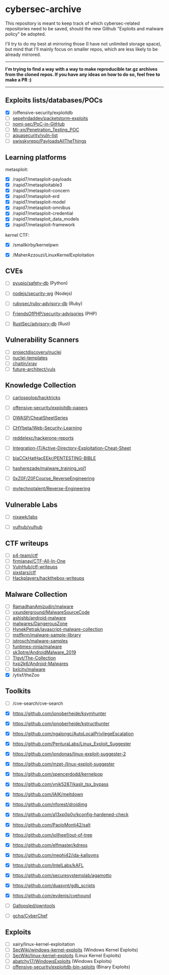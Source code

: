 # cybersec-archive

This repository is meant to keep track of which cybersec-related repositories
need to be saved, should the new Github "Exploits and malware policy" be adopted.

I'll try to do my best at mirroring those (I have not unlimited storage space),
but mind that I'll mainly focus on smaller repos, which are less likely to be
already mirrored.

---

**I'm trying to find a way with a way to make reproducible tar.gz archives from the
cloned repos. If you have any ideas on how to do so, feel free to make a PR :)**

---

## Exploits lists/databases/POCs

* [x] /offensive-security/exploitdb
* [ ] [sepehrdaddev/packetstorm-exploits](https://github.com/sepehrdaddev/packetstorm-exploits)
* [ ] [nomi-sec/PoC-in-GitHub](https://github.com/nomi-sec/PoC-in-GitHub)
* [ ] [Mr-xn/Penetration_Testing_POC](https://github.com/Mr-xn/Penetration_Testing_POC)
* [ ] [aquasecurity/vuln-list](https://github.com/aquasecurity/vuln-list)
* [ ] [swisskyrepo/PayloadsAllTheThings](https://github.com/swisskyrepo/PayloadsAllTheThings)

## Learning platforms

metasploit:
* [x] /rapid7/metasploit-payloads
* [x] /rapid7/metasploitable3
* [x] /rapid7/metasploit-concern
* [x] /rapid7/metasploit-erd
* [x] /rapid7/metasploit-model
* [x] /rapid7/metasploit-omnibus
* [x] /rapid7/metasploit-credential
* [x] /rapid7/metasploit_data_models
* [x] /rapid7/metasploit-framework

kernel CTF:
* [x] /smallkirby/kernelpwn
* [x] /MaherAzzouzi/LinuxKernelExploitation


## CVEs

* [ ] [pyupio/safety-db](https://github.com/pyupio/safety-db) (Python)
* [ ] [nodejs/security-wg](https://github.com/nodejs/security-wg) (Nodejs)
* [ ] [rubysec/ruby-advisory-db](https://github.com/rubysec/ruby-advisory-db) (Ruby)
* [ ] [FriendsOfPHP/security-advisories](https://github.com/FriendsOfPHP/security-advisories) (PHP)
* [ ] [RustSec/advisory-db](https://github.com/RustSec/advisory-db) (Rust)


## Vulnerability Scanners

* [ ] [projectdiscovery/nuclei](https://github.com/projectdiscovery/nuclei)
* [ ] [nuclei-templates](https://github.com/projectdiscovery/nuclei-templates)
* [ ] [chaitin/xray](https://github.com/chaitin/xray)
* [ ] [future-architect/vuls](https://github.com/future-architect/vuls)

## Knowledge Collection

* [ ] [carlospolop/hacktricks](https://github.com/carlospolop/hacktricks)
* [ ] [offensive-security/exploitdb-papers](https://github.com/offensive-security/exploitdb-papers)
* [ ] [OWASP/CheatSheetSeries](https://github.com/OWASP/CheatSheetSeries)
* [ ] [CHYbeta/Web-Security-Learning](https://github.com/CHYbeta/Web-Security-Learning)
* [ ] [reddelexc/hackerone-reports](https://github.com/reddelexc/hackerone-reports)
* [ ] [Integration-IT/Active-Directory-Exploitation-Cheat-Sheet](https://github.com/Integration-IT/Active-Directory-Exploitation-Cheat-Sheet)
* [ ] [blaCCkHatHacEEkr/PENTESTING-BIBLE](https://github.com/blaCCkHatHacEEkr/PENTESTING-BIBLE)
* [ ] [hasherezade/malware_training_vol1](https://github.com/hasherezade/malware_training_vol1)
* [ ] [0xZ0F/Z0FCourse_ReverseEngineering](https://github.com/0xZ0F/Z0FCourse_ReverseEngineering)
* [ ] [mytechnotalent/Reverse-Engineering](https://github.com/mytechnotalent/Reverse-Engineering)


## Vulnerable Labs

* [ ] [nixawk/labs](https://github.com/nixawk/labs)
* [ ] [vulhub/vulhub](https://github.com/vulhub/vulhub)


## CTF writeups

* [ ] [p4-team/ctf](https://github.com/p4-team/ctf)
* [ ] [firmianay/CTF-All-In-One](https://github.com/firmianay/CTF-All-In-One)
* [ ] [VulnHub/ctf-writeups](https://github.com/VulnHub/ctf-writeups)
* [ ] [sixstars/ctf](https://github.com/sixstars/ctf)
* [ ] [Hackplayers/hackthebox-writeups](https://github.com/Hackplayers/hackthebox-writeups)

## Malware Collection

* [ ] [RamadhanAmizudin/malware](https://github.com/RamadhanAmizudin/malware)
* [ ] [vxunderground/MalwareSourceCode](https://github.com/vxunderground/MalwareSourceCode)
* [ ] [ashishb/android-malware](https://github.com/ashishb/android-malware)
* [ ] [malwares/DangerousZone](https://github.com/malwares/DangerousZone)
* [ ] [HynekPetrak/javascript-malware-collection](https://github.com/HynekPetrak/javascript-malware-collection)
* [ ] [mstfknn/malware-sample-library](https://github.com/mstfknn/malware-sample-library)
* [ ] [jstrosch/malware-samples](https://github.com/jstrosch/malware-samples)
* [ ] [funtimes-ninja/malware](https://github.com/funtimes-ninja/malware)
* [ ] [sk3ptre/AndroidMalware_2019](https://github.com/sk3ptre/AndroidMalware_2019)
* [ ] [Tlgyt/The-Collection](https://github.com/Tlgyt/The-Collection)
* [ ] [hxp2k6/Android-Malwares](https://github.com/hxp2k6/Android-Malwares)
* [ ] [bxlcity/malware](https://github.com/bxlcity/malware)
* [x] /ytisf/theZoo

## Toolkits

* [ ] /cve-search/cve-search

* [x] https://github.com/jonoberheide/ksymhunter
* [x] https://github.com/jonoberheide/kstructhunter
* [x] https://github.com/ngalongc/AutoLocalPrivilegeEscalation
* [x] https://github.com/PenturaLabs/Linux_Exploit_Suggester
* [x] https://github.com/jondonas/linux-exploit-suggester-2
* [x] https://github.com/mzet-/linux-exploit-suggester
* [x] https://github.com/spencerdodd/kernelpop
* [x] https://github.com/vnik5287/kaslr_tsx_bypass
* [x] https://github.com/IAIK/meltdown
* [x] https://github.com/nforest/droidimg
* [x] https://github.com/a13xp0p0v/kconfig-hardened-check
* [x] https://github.com/PaoloMonti42/salt
* [x] https://github.com/jollheef/out-of-tree
* [x] https://github.com/elfmaster/kdress
* [x] https://github.com/mephi42/ida-kallsyms
* [x] https://github.com/IntelLabs/kAFL
* [x] https://github.com/securesystemslab/agamotto
* [x] https://github.com/duasynt/gdb_scripts
* [x] https://github.com/evdenis/cvehound
* [ ] [Gallopsled/pwntools](https://github.com/Gallopsled/pwntools)
* [ ] [gchq/CyberChef](https://github.com/gchq/CyberChef)


## Exploits

* [ ] xairy/linux-kernel-exploitation
* [ ] [SecWiki/windows-kernel-exploits](https://github.com/SecWiki/windows-kernel-exploits) (Windows Kernel Exploits)
* [ ] [SecWiki/linux-kernel-exploits](https://github.com/SecWiki/linux-kernel-exploits) (Linux Kernel Exploits)
* [ ] [abatchy17/WindowsExploits](https://github.com/abatchy17/WindowsExploits) (Windows Exploits)
* [ ] [offensive-security/exploitdb-bin-sploits](https://github.com/offensive-security/exploitdb-bin-sploits) (Binary Exploits)
